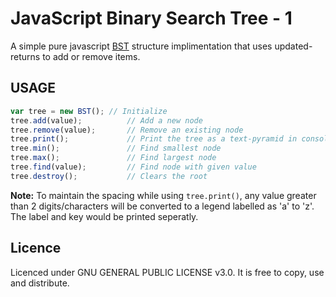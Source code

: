  # JavaScript Binary Search Tree - 1
 
 A simple pure javascript [BST](https://en.wikipedia.org/wiki/Binary_search_tree) structure implimentation that uses updated-returns to add or remove items.

 ## USAGE
 ```javascript
 var tree = new BST(); // Initialize
 tree.add(value);          // Add a new node
 tree.remove(value);       // Remove an existing node
 tree.print();             // Print the tree as a text-pyramid in console
 tree.min();               // Find smallest node
 tree.max();               // Find largest node
 tree.find(value);         // Find node with given value
 tree.destroy();           // Clears the root
 ```
 
 **Note:** To maintain the spacing while using `tree.print()`, any value greater than 2 digits/characters will be converted to a legend labelled as 'a' to 'z'. The label and key would be printed seperatly. 
 
## Licence
Licenced under GNU GENERAL PUBLIC LICENSE v3.0. It is free to copy, use and distribute.
